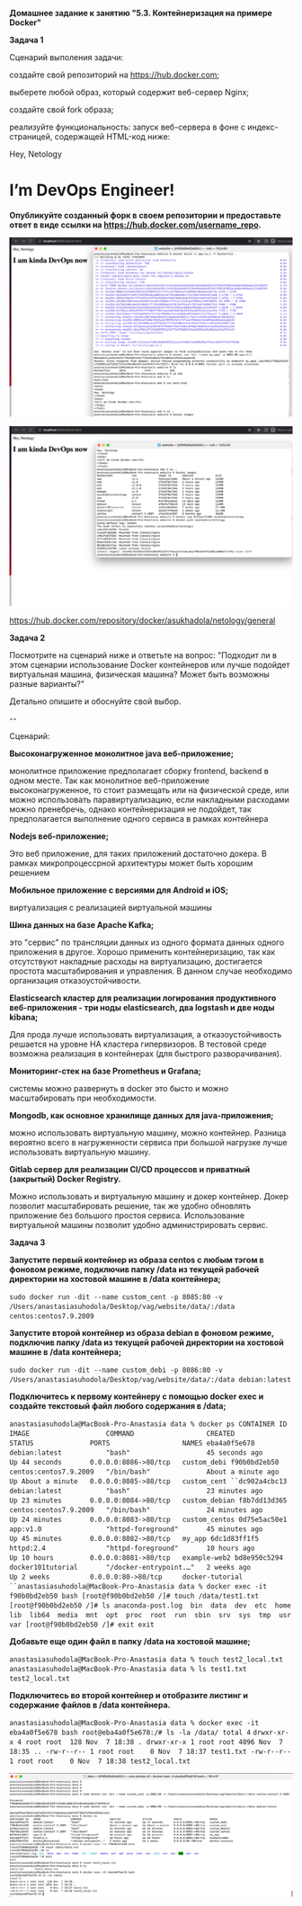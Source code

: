 **Домашнее задание к занятию "5.3. Контейнеризация на примере Docker"**


**Задача 1**

Сценарий выполения задачи:

создайте свой репозиторий на https://hub.docker.com;

выберете любой образ, который содержит веб-сервер Nginx;

создайте свой fork образа;

реализуйте функциональность: запуск веб-сервера в фоне с индекс-страницей, содержащей HTML-код ниже:

<html>
<head>
Hey, Netology
</head>
<body>
<h1>I’m DevOps Engineer!</h1>
</body>
</html>

**Опубликуйте созданный форк в своем репозитории и предоставьте ответ в виде ссылки на https://hub.docker.com/username_repo.**

![img_1.png](../../images/img_1.png)

![img.png](../../images/img.png)


https://hub.docker.com/repository/docker/asukhadola/netology/general


**Задача 2**

Посмотрите на сценарий ниже и ответьте на вопрос: "Подходит ли в этом сценарии использование Docker контейнеров или лучше подойдет виртуальная машина, физическая машина? Может быть возможны разные варианты?"

Детально опишите и обоснуйте свой выбор.

--

Сценарий:

**Высоконагруженное монолитное java веб-приложение;**

монолитное приложение предполагает сборку frontend, backend в одном месте. Так как монолитное веб-приложение высоконагруженное,
то стоит размещать или на физической среде, или можно использовать паравиртуализацию, если накладными расходами можно пренебречь, 
однако контейнеризация не подойдет, так предполагается выполнение одного сервиса в рамках контейнера

**Nodejs веб-приложение;**

Это веб приложение, для таких приложений достаточно докера. В рамках микропроцессрной архитектуры может быть хорошим решением

**Мобильное приложение c версиями для Android и iOS;**

виртуализация с реализацией виртуальной машины

**Шина данных на базе Apache Kafka;**

это "сервис" по трансляции данных из одного формата данных одного приложения в другое. Хорошо применить контейнеризацию, 
так как отсутствуют накладные расходы на виртуализацию, достигается простота масштабирования и управления. 
В данном случае необходимо организация отказоустойчивости.

**Elasticsearch кластер для реализации логирования продуктивного веб-приложения - три ноды elasticsearch, два logstash и две ноды kibana;**

Для прода лучше использовать виртуализация, а отказоустойчивость решается на уровне HA кластера гипервизоров. 
В тестовой среде возможна реализация в контейнерах (для быстрого разворачивания).

**Мониторинг-стек на базе Prometheus и Grafana;**

системы можно развернуть в docker это бысто и можно масштабировать при необходимости.

**Mongodb, как основное хранилище данных для java-приложения;**

можно использовать виртуальную машину, можно контейнер. Разница вероятно всего в нагруженности сервиса при большой нагрузке лучше 
использовать виртуальную машину.

**Gitlab сервер для реализации CI/CD процессов и приватный (закрытый) Docker Registry.**

Можно использовать и виртуальную машину и докер контейнер. Докер позволит масштабировать решение, так же удобно обновлять 
приложение без большого простоя сервиса.
Использование виртуальной машины позволит удобно администрировать сервис.



**Задача 3**


**Запустите первый контейнер из образа centos c любым тэгом в фоновом режиме, подключив папку /data из текущей рабочей директории 
на хостовой машине в /data контейнера;**

`sudo docker run -dit --name custom_cent -p 8085:80 -v /Users/anastasiasuhodola/Desktop/vag/website/data/:/data centos:centos7.9.2009
`

**Запустите второй контейнер из образа debian в фоновом режиме, подключив папку /data из текущей рабочей директории 
на хостовой машине в /data контейнера;**


`sudo docker run -dit --name custom_debi -p 8086:80 -v /Users/anastasiasuhodola/Desktop/vag/website/data/:/data debian:latest 
`

**Подключитесь к первому контейнеру с помощью docker exec и создайте текстовый файл любого содержания в /data;**

`anastasiasuhodola@MacBook-Pro-Anastasia data % docker ps
CONTAINER ID   IMAGE                   COMMAND                  CREATED              STATUS              PORTS                  NAMES
eba4a0f5e678   debian:latest           "bash"                   45 seconds ago       Up 44 seconds       0.0.0.0:8086->80/tcp   custom_debi
f90b0bd2eb50   centos:centos7.9.2009   "/bin/bash"              About a minute ago   Up About a minute   0.0.0.0:8085->80/tcp   custom_cent
``dc902a4cbc13   debian:latest           "bash"                   23 minutes ago       Up 23 minutes       0.0.0.0:8084->80/tcp   custom_debian
f8b7dd13d365   centos:centos7.9.2009   "/bin/bash"              24 minutes ago       Up 24 minutes       0.0.0.0:8083->80/tcp   custom_centos
0d75e5ac50e1   app:v1.0                "httpd-foreground"       45 minutes ago       Up 45 minutes       0.0.0.0:8082->80/tcp   my_app
6dc1d83ff1f5   httpd:2.4               "httpd-foreground"       10 hours ago         Up 10 hours         0.0.0.0:8081->80/tcp   example-web2
bd8e950c5294   docker101tutorial       "/docker-entrypoint.…"   2 weeks ago          Up 2 weeks          0.0.0.0:80->80/tcp     docker-tutorial
``anastasiasuhodola@MacBook-Pro-Anastasia data % docker exec -it f90b0bd2eb50 bash
[root@f90b0bd2eb50 /]# touch /data/test1.txt`
`[root@f90b0bd2eb50 /]# ls
anaconda-post.log  bin  data  dev  etc  home  lib  lib64  media  mnt  opt  proc  root  run  sbin  srv  sys  tmp  usr  var
[root@f90b0bd2eb50 /]# exit
exit`

**Добавьте еще один файл в папку /data на хостовой машине;**

`anastasiasuhodola@MacBook-Pro-Anastasia data % touch test2_local.txt
anastasiasuhodola@MacBook-Pro-Anastasia data % ls
test1.txt	test2_local.txt`

**Подключитесь во второй контейнер и отобразите листинг и содержание файлов в /data контейнера.**

`anastasiasuhodola@MacBook-Pro-Anastasia data % docker exec -it eba4a0f5e678 bash
root@eba4a0f5e678:/# ls -la /data/
total 4`
`drwxr-xr-x 4 root root  128 Nov  7 18:38 .
drwxr-xr-x 1 root root 4096 Nov  7 18:35 ..
-rw-r--r-- 1 root root    0 Nov  7 18:37 test1.txt
-rw-r--r-- 1 root root    0 Nov  7 18:38 test2_local.txt
`


![img_2.png](../../images/img_2.png)
